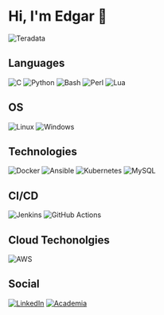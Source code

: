 # Hi, I'm Edgar 👋

![Teradata](https://img.shields.io/badge/Teradata-F37440?style=for-the-badge&logo=teradata&logoSize=auto&logoColor=white)

## Languages
![C](https://img.shields.io/badge/c-%2300599C?style=for-the-badge&logo=c&logoColor=white)
![Python](https://img.shields.io/badge/python-3670A0?style=for-the-badge&logo=python&logoColor=ffdd54)
![Bash](https://img.shields.io/badge/bash-293036?style=for-the-badge&logo=gnubash&logoColor=white)
![Perl](https://img.shields.io/badge/perl-0073A1?style=for-the-badge&logo=perl&logoColor=white)
![Lua](https://img.shields.io/badge/lua-white?style=for-the-badge&logo=lua&logoColor=2C2D72)

## OS
![Linux](https://img.shields.io/badge/Linux-FCC624?style=for-the-badge&logo=linux&logoColor=black)
![Windows](https://custom-icon-badges.demolab.com/badge/Windows-0078D6?style=for-the-badge&logo=windows11&logoColor=white)

## Technologies
![Docker](https://img.shields.io/badge/docker-2496ED?style=for-the-badge&logo=docker&logoColor=white)
![Ansible](https://img.shields.io/badge/ansible-EE0000?style=for-the-badge&logo=ansible&logoColor=whilte)
![Kubernetes](https://img.shields.io/badge/kubernetes-white?style=for-the-badge&logo=kubernetes&logoColor=whilte)
![MySQL](https://img.shields.io/badge/MySQL-f29111?style=for-the-badge&logo=mysql&logoColor=4479A1)

## CI/CD
![Jenkins](https://img.shields.io/badge/Jenkins-D24939?style=for-the-badge&logo=jenkins&logoColor=white)
![GitHub Actions](https://img.shields.io/badge/GitHub_Actions-2088FF?style=for-the-badge&logo=github-actions&logoColor=white)

## Cloud Techonolgies
![AWS](https://custom-icon-badges.demolab.com/badge/AWS-%23FF9900.svg?style=for-the-badge&logo=aws&logoColor=white)

## Social
[![LinkedIn](https://img.shields.io/badge/LinkedIn-Edgar_Martinez-0077B5?style=for-the-badge&logo=linkedin&logoColor=white&labelColor=101010)](https://www.linkedin.com/in/edgarmartinez96)
[![Academia](https://img.shields.io/badge/Academia-Edgar_Martinez-000?style=for-the-badge&logo=academia&logoColor=black&labelColor=white)](https://wwwcinvestav.academia.edu/EdgarMartinez)
